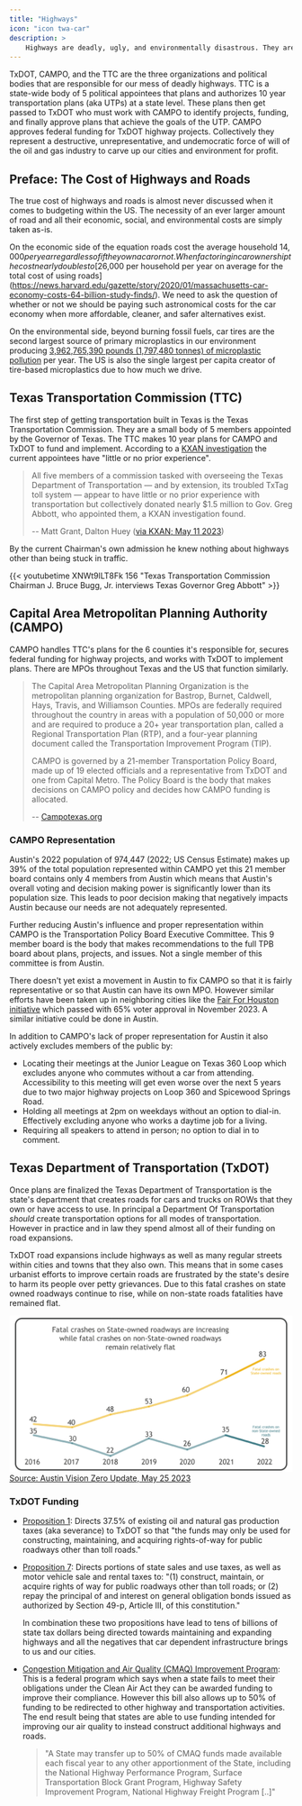 ```yaml
---
title: "Highways"
icon: "icon twa-car"
description: >
    Highways are deadly, ugly, and environmentally disastrous. They are one of several pieces of fossil fuel infrastructure that must be extensively reformed and in many cases removed to ensure our future.
---
```


TxDOT, CAMPO, and the TTC are the three organizations and political bodies that are responsible for our mess of deadly highways. TTC is a state-wide body of 5 political appointees that plans and authorizes 10 year transportation plans (aka UTPs) at a state level. These plans then get passed to TxDOT who must work with CAMPO to identify projects, funding, and finally approve plans that achieve the goals of the UTP. CAMPO approves federal funding for TxDOT highway projects. Collectively they represent a destructive, unrepresentative, and undemocratic force of will of the oil and gas industry to carve up our cities and environment for profit.

## Preface: The Cost of Highways and Roads

The true cost of highways and roads is almost never discussed when it comes to budgeting within the US. The necessity of an ever larger amount of road and all their economic, social, and environmental costs are simply taken as-is.

On the economic side of the equation roads cost the average household $14,000 per year regardless of if they own a car or not. When factoring in car ownership the cost nearly doubles to [$26,000 per household per year on average for the total cost of using roads](https://news.harvard.edu/gazette/story/2020/01/massachusetts-car-economy-costs-64-billion-study-finds/). We need to ask the question of whether or not we should be paying such astronomical costs for the car economy when more affordable, cleaner, and safer alternatives exist.

On the environmental side, beyond burning fossil fuels, car tires are the second largest source of primary microplastics in our environment producing [3,962,765,390 pounds (1,797,480 tonnes) of microplastic pollution](https://www.sciencedirect.com/science/article/pii/S0048969720313358?via%3Dihub#s0050) per year. The US is also the single largest per capita creator of tire-based microplastics due to how much we drive.

## Texas Transportation Commission (TTC)

The first step of getting transportation built in Texas is the Texas Transportation Commission. They are a small body of 5 members appointed by the Governor of Texas. The TTC makes 10 year plans for CAMPO and TxDOT to fund and implement. According to a [KXAN investigation](https://www.kxan.com/investigations/money-politics-and-txtag-abbott-donors-on-oversight-board/) the current appointees have "little or no prior experience".

> All five members of a commission tasked with overseeing the Texas Department of Transportation — and by extension, its troubled TxTag toll system — appear to have little or no prior experience with transportation but collectively donated nearly $1.5 million to Gov. Greg Abbott, who appointed them, a KXAN investigation found.
>
> -- Matt Grant, Dalton Huey ([via KXAN; May 11 2023](https://www.kxan.com/investigations/money-politics-and-txtag-abbott-donors-on-oversight-board/))

By the current Chairman's own admission he knew nothing about highways other than being stuck in traffic.

{{< youtubetime XNWt9lLT8Fk 156 "Texas Transportation Commission Chairman J. Bruce Bugg, Jr. interviews Texas Governor Greg Abbott" >}}

## Capital Area Metropolitan Planning Authority (CAMPO)

CAMPO handles TTC's plans for the 6 counties it's responsible for, secures federal funding for highway projects, and works with TxDOT to implement plans. There are MPOs throughout Texas and the US that function similarly.

> The Capital Area Metropolitan Planning Organization is the metropolitan planning organization for Bastrop, Burnet, Caldwell, Hays, Travis, and Williamson Counties. MPOs are federally required throughout the country in areas with a population of 50,000 or more and are required to produce a 20+ year transportation plan, called a Regional Transportation Plan (RTP), and a four-year planning document called the Transportation Improvement Program (TIP).
>
> CAMPO is governed by a 21-member Transportation Policy Board, made up of 19 elected officials and a representative from TxDOT and one from Capital Metro. The Policy Board is the body that makes decisions on CAMPO policy and decides how CAMPO funding is allocated.
>
> -- [Campotexas.org](https://www.campotexas.org/what-is-campo/)

### CAMPO Representation

Austin's 2022 population of 974,447 (2022; US Census Estimate) makes up 39% of the total population represented within CAMPO yet this 21 member board contains only 4 members from Austin which means that Austin's overall voting and decision making power is significantly lower than its population size. This leads to poor decision making that negatively impacts Austin because our needs are not adequately represented.

Further reducing Austin's influence and proper representation within CAMPO is the Transportation Policy Board Executive Committee. This 9 member board is the body that makes recommendations to the full TPB board about plans, projects, and issues. Not a single member of this committee is from Austin.

There doesn't yet exist a movement in Austin to fix CAMPO so that it is fairly representative or so that Austin can have its own MPO. However similar efforts have been taken up in neighboring cities like the [Fair For Houston initiative](https://www.fairforhouston.com/) which passed with 65% voter approval in November 2023. A similar initiative could be done in Austin.

In addition to CAMPO's lack of proper representation for Austin it also actively excludes members of the public by:

- Locating their meetings at the Junior League on Texas 360 Loop which excludes anyone who commutes without a car from attending. Accessibility to this meeting will get even worse over the next 5 years due to two major highway projects on Loop 360 and Spicewood Springs Road.
- Holding all meetings at 2pm on weekdays without an option to dial-in. Effectively excluding anyone who works a daytime job for a living.
- Requiring all speakers to attend in person; no option to dial in to comment.

## Texas Department of Transportation (TxDOT)

Once plans are finalized the Texas Department of Transportation is the state's department that creates roads for cars and trucks on ROWs that they own or have access to use. In principal a Department Of Transportation _should_ create transportation options for all modes of transportation. However in practice and in law they spend almost all of their funding on road expansions.

TxDOT road expansions include highways as well as many regular streets within cities and towns that they also own. This means that in some cases urbanist efforts to improve certain roads are frustrated by the state's desire to harm its people over petty grievances. Due to this fatal crashes on state owned roadways continue to rise, while on non-state roads fatalities have remained flat.

![Chart showing a significant increase in fatalities on State owned roads over time](/media/txdot_fatalities_increasing.png)
[Source: Austin Vision Zero Update, May 25 2023](https://www.austintexas.gov/sites/default/files/files/ATD%20PIO/Vision%20Zero/Vision%20Zero%20Update%2005.25.23.pdf)

### TxDOT Funding

- [Proposition 1](https://statutes.capitol.texas.gov/Docs/CN/htm/CN.3/CN.3.49-g.v2.htm): Directs 37.5% of existing oil and natural gas production taxes (aka severance) to TxDOT so that "the funds may only be used for constructing, maintaining, and acquiring rights-of-way for public roadways other than toll roads."

- [Proposition 7](https://statutes.capitol.texas.gov/Docs/CN/htm/CN.8/CN.8.7-c.htm): Directs portions of state sales and use taxes, as well as motor vehicle sale and rental taxes to: "(1) construct, maintain, or acquire rights of way for public roadways other than toll roads; or (2) repay the principal of and interest on general obligation bonds issued as authorized by Section 49-p, Article III, of this constitution."

    In combination these two propositions have lead to tens of billions of state tax dollars being directed towards maintaining and expanding highways and all the negatives that car dependent infrastructure brings to us and our cities.

- [Congestion Mitigation and Air Quality (CMAQ) Improvement Program](https://www.fhwa.dot.gov/bipartisan-infrastructure-law/cmaq.cfm): This is a federal program which says when a state fails to meet their obligations under the Clean Air Act they can be awarded funding to improve their compliance. However this bill also allows up to 50% of funding to be redirected to other highway and transportation activities. The end result being that states are able to use funding intended for improving our air quality to instead construct additional highways and roads.
    > "A State may transfer up to 50% of CMAQ funds made available each fiscal year to any other apportionment of the State, including the National Highway Performance Program, Surface Transportation Block Grant Program, Highway Safety Improvement Program, National Highway Freight Program [..]"
